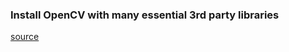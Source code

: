 ### Install OpenCV with many essential 3rd party libraries

[source](http://www.ozbotz.org/opencv-installation/)
